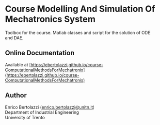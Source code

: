 # Course Modelling And Simulation Of Mechatronics System

Toolbox for the course.
Matlab classes and script for the solution of ODE and DAE.

## Online Documentation

Available at [https://ebertolazzi.github.io/course-ComputationalMethodsForMechatronix](https://ebertolazzi.github.io/course-ComputationalMethodsForMechatronix)

Author
------

Enrico Bertolazzi (<enrico.bertolazzi@unitn.it>)  
Department of Industrial Engineering  
University of Trento
